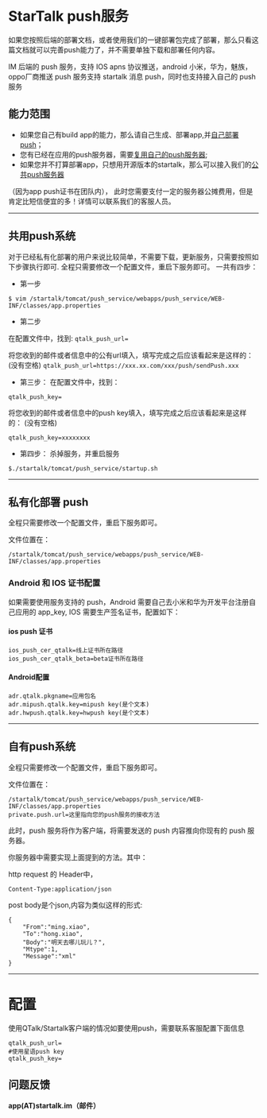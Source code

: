 # StarTalk push服务

如果您按照后端的部署文档，或者使用我们的一键部署包完成了部署，那么只看这篇文档就可以完善push能力了，并不需要单独下载和部署任何内容。

IM 后端的 push 服务，支持 IOS apns 协议推送，android 小米，华为，魅族，oppo厂商推送 push 服务支持 startalk 消息 push，同时也支持接入自己的 push 服务


## 能力范围

* 如果您自己有build app的能力，那么请自己生成、部署app,并[自己部署push](#私有化部署push)；
* 您有已经在应用的push服务器，需要[复用自己的push服务器](#自有push系统);
* 如果您并不打算部署app，只想用开源版本的startalk，那么可以接入我们的[公共push服务器](#共用push系统)

（因为app push证书在团队内），
此时您需要支付一定的服务器公摊费用，但是肯定比短信便宜的多！详情可以联系我们的客服人员。

***

## 共用push系统
对于已经私有化部署的用户来说比较简单，不需要下载，更新服务，只需要按照如下步骤执行即可.
全程只需要修改一个配置文件，重启下服务即可。
一共有四步：

* 第一步
```
$ vim /startalk/tomcat/push_service/webapps/push_service/WEB-INF/classes/app.properties
```

* 第二步

在配置文件中，找到:
``` qtalk_push_url= ```

将您收到的邮件或者信息中的公有url填入，填写完成之后应该看起来是这样的：(没有空格)
```qtalk_push_url=https://xxx.xx.com/xxx/push/sendPush.xxx```

* 第三步：
在配置文件中，找到：

```qtalk_push_key=```

将您收到的邮件或者信息中的push key填入，填写完成之后应该看起来是这样的：
(没有空格)

```qtalk_push_key=xxxxxxxx```

* 第四步：
杀掉服务，并重启服务

```
$./startalk/tomcat/push_service/startup.sh

```

***

## 私有化部署 push

全程只需要修改一个配置文件，重启下服务即可。

文件位置在：
```
/startalk/tomcat/push_service/webapps/push_service/WEB-INF/classes/app.properties
```
### Android 和 IOS 证书配置

如果需要使用服务支持的 push，Android 需要自己去小米和华为开发平台注册自己应用的 app_key, IOS 需要生产签名证书，配置如下：

#### ios push 证书

```
ios_push_cer_qtalk=线上证书所在路径
ios_push_cer_qtalk_beta=beta证书所在路径
```

#### Android配置

```
adr.qtalk.pkgname=应用包名
adr.mipush.qtalk.key=mipush key(是个文本)
adr.hwpush.qtalk.key=hwpush key(是个文本)
```

***

## 自有push系统

全程只需要修改一个配置文件，重启下服务即可。

文件位置在：
```
/startalk/tomcat/push_service/webapps/push_service/WEB-INF/classes/app.properties
private.push.url=这里指向您的push服务的接收方法
```

此时，push 服务将作为客户端，将需要发送的 push 内容推向你现有的 push 服务器。

你服务器中需要实现上面提到的方法。其中：

http request 的 Header中，

```
Content-Type:application/json
```

post body是个json,内容为类似这样的形式:

```
{
    "From":"ming.xiao",
    "To":"hong.xiao",
    "Body":"明天去哪儿玩儿？",
    "Mtype":1,
    "Message":"xml"
}

```
***

# 配置
使用QTalk/Startalk客户端的情况如要使用push，需要联系客服配置下面信息
```
qtalk_push_url=
#使用星语push key
qtalk_push_key=
```
## 问题反馈
**app(AT)startalk.im（邮件）**
